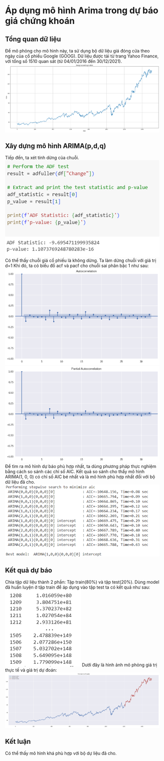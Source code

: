 # Áp dụng mô hình Arima trong dự báo giá chứng khoán
## Tổng quan dữ liệu
 Để mô phỏng cho mô hình này, ta sử dụng bộ dữ liệu giá đóng cửa theo ngày của cổ phiếu Google (GOOG). Dữ liệu được tải từ trang Yahoo Finance, với tổng số 1510 quan sát (từ 04/01/2016 đến 30/12/2021).
 ![alt text](img/imageprice.png)
## Xây dựng mô hình ARIMA(p,d,q)
 Tiếp đến, ta xét tính dừng của chuỗi.
 ![alt text](img/kd2.png)
 Có thể thấy chuỗi giá cổ phiếu là không dừng.
 Ta làm dừng chuỗi với giá trị d=1
 Khi đó, ta có biểu đồ acf và pacf cho chuỗi sai phân bậc 1 như sau:
 ![alt text](img/acf.png)
 ![alt text](img/pacf.png)
 Để tìm ra mô hình dự báo phù hợp nhất, ta dùng phương pháp thực nghiệm bằng cách so sánh các chỉ số AIC. Kết quả so sánh cho thấy mô hình ARIMA(1, 0, 0) có chỉ số AIC bé nhất và là mô hình phù hợp nhất đối với bộ dữ liệu đã cho.
 ![alt text](img/bestmodel.png)
## Kết quả dự báo
Chia tập dữ liệu thành 2 phần: Tập train(80%) và tập test(20%). Dùng model đã huấn luyện ở tập train để áp dụng vào tập test ta có kết quả như sau:
![alt text](img/giacophieu.png)
Dưới đây là hình ảnh mô phỏng giá trị thực tế và giá trị dự đoán:
![alt text](img/dubao.png)
## Kết luận
Có thể thấy mô hình khá phù hợp với bộ dự liệu đã cho.


